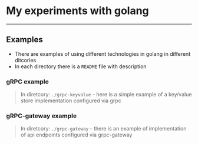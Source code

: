 # My experiments with golang
___

## Examples

- There are examples of using different technologies in golang in different ditcories
- In each directory there is a `README` file with description

### gRPC example

> In diretcory: `./grpc-keyvalue` - here is a simple example of a key/value store implementation configured via grpc

### gRPC-gateway example

> In diretcory: `./grpc-gateway` - there is an example of implementation of api endpoints configured via grpc-gateway